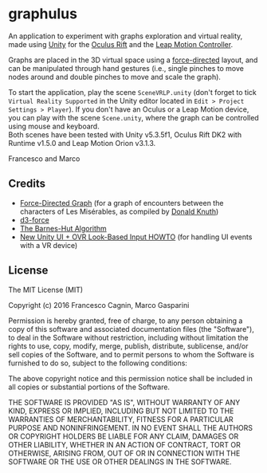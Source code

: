 # graphulus
An application to experiment with graphs exploration and virtual reality, made using [Unity](https://unity3d.com/) for the [Oculus Rift](https://www.oculus.com/) and the [Leap Motion Controller](https://www.leapmotion.com/).

Graphs are placed in the 3D virtual space using a [force-directed](https://en.wikipedia.org/wiki/Force-directed_graph_drawing) layout, and can be manipulated through hand gestures (i.e., single pinches to move nodes around and double pinches to move and scale the graph).

To start the application, play the scene `SceneVRLP.unity` (don't forget to tick `Virtual Reality Supported` in the Unity editor located in `Edit > Project Settings > Player`). If you don't have an Oculus or a Leap Motion device, you can play with the scene `Scene.unity`, where the graph can be controlled using mouse and keyboard.   
Both scenes have been tested with Unity v5.3.5f1, Oculus Rift DK2 with Runtime v1.5.0 and Leap Motion Orion v3.1.3.

Francesco and Marco


## Credits
- [Force-Directed Graph](https://bl.ocks.org/mbostock/4062045) (for a graph of encounters between the characters of Les Misérables, as compiled by [Donald Knuth](http://www-cs-faculty.stanford.edu/~uno/sgb.html))
- [d3-force](https://github.com/d3/d3-force)
- [The Barnes-Hut Algorithm](http://arborjs.org/docs/barnes-hut)
- [New Unity UI + OVR Look-Based Input HOWTO](https://forums.oculus.com/community/discussion/16710/new-unity-ui-ovr-look-based-input-howto) (for handling UI events with a VR device)


## License
The MIT License (MIT)

Copyright (c) 2016 Francesco Cagnin, Marco Gasparini

Permission is hereby granted, free of charge, to any person obtaining a copy
of this software and associated documentation files (the "Software"), to deal
in the Software without restriction, including without limitation the rights
to use, copy, modify, merge, publish, distribute, sublicense, and/or sell
copies of the Software, and to permit persons to whom the Software is
furnished to do so, subject to the following conditions:

The above copyright notice and this permission notice shall be included in all
copies or substantial portions of the Software.

THE SOFTWARE IS PROVIDED "AS IS", WITHOUT WARRANTY OF ANY KIND, EXPRESS OR
IMPLIED, INCLUDING BUT NOT LIMITED TO THE WARRANTIES OF MERCHANTABILITY,
FITNESS FOR A PARTICULAR PURPOSE AND NONINFRINGEMENT. IN NO EVENT SHALL THE
AUTHORS OR COPYRIGHT HOLDERS BE LIABLE FOR ANY CLAIM, DAMAGES OR OTHER
LIABILITY, WHETHER IN AN ACTION OF CONTRACT, TORT OR OTHERWISE, ARISING FROM,
OUT OF OR IN CONNECTION WITH THE SOFTWARE OR THE USE OR OTHER DEALINGS IN THE
SOFTWARE.
